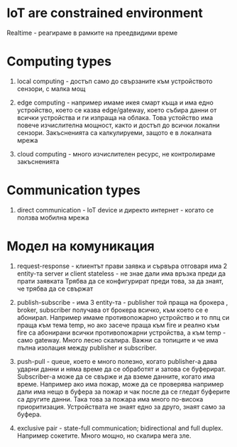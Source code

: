 # IoT are constrained environment

Realtime - реагираме в рамките на преедвидими време

# Computing types

1. local computing - достъп само до свързаните към устройството сензори, с малка мощ

2. edge computing - например имаме икея смарт къща и има едно устройство, което се казва edge/gateway, което събира данни от всички устройства и ги изпраща на облака. Това устойство има повече изчислителна мощност, както и достъп до всички локални сензори. Закъсненията са калкулируеми, защото е в локалната мрежа

3. cloud computing - много изчислителен ресурс, не контролираме закъсненията

# Communication types
 1. direct communication - IoT device и директо интернет - когато се ползва мобилна мрежа

# Модел на комуникация
1. request-response - клиентът прави заявка и сървъра отговаря
има 2 entity-та server и client
stateless - не знае дали има връзка преди да прати заявката
Трябва да се конфигурират преди това, за да знаят, че трябва да се свържат

2. publish-subscribe - има 3 entity-та - publisher той праща на брокера , broker, subscriber получава от брокера всичко, към което се е абонирал. Например имаме противопожарно устройство и то ппц си праща към тема temp, но ако засече праща към fire и реално към fire са абонирани всички противопожарни устройства, а към temp - само gateway. Много лесно скалира. Важни са топиците и че има пълна изолация между publisher и subscriber.

3. push-pull - queue, което е много полезно, когато publisher-a дава ударни данни и няма време да се обработят и затова се буферират. Subscriber-a може да се свърже и да вземе данните, когато има време. Например ако има пожар, може да се проверява например дали има нещо в буфера за пожар и чак после да се гледат буферите са другите данни. Така това за пожара има много по-висока приоритизация. Устройствата не знаят едно за друго, знаят само за буфера.

4. exclusive pair - state-full communication; bidirectional and full duplex. Например сокетите. Много мощно, но скалира мега зле. 

